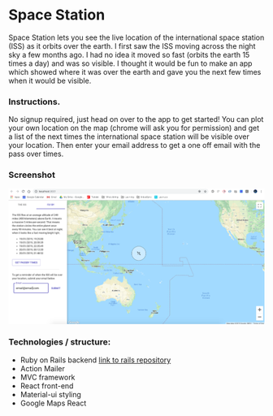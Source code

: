 # Space Station

Space Station lets you see the live location of the international space station (ISS) as it orbits over the earth. I first saw the ISS moving across the night sky a few months ago. I had no idea it moved so fast (orbits the earth 15 times a day) and was so visible. I thought it would be fun to make an app which showed where it was over the earth and gave you the next few times when it would be visible.

### Instructions.

No signup required, just head on over to the app to get started! You can plot your own location on the map (chrome will ask you for permission) and get a list of the next times the international space station will be visible over your location. Then enter your email address to get a one off email with the pass over times.

### Screenshot
![](public/SpaceStation.png)


### Technologies / structure: 

* Ruby on Rails backend [link to rails repository](https://github.com/richardmaccaw/space-station-api)
* Action Mailer
* MVC framework
* React front-end
* Material-ui styling
* Google Maps React

      
